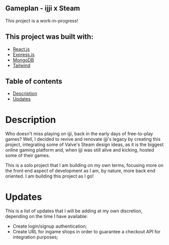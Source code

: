 ## Gameplan - ijji x Steam

This project is a work-in-progress!

## This project was built with:
- [React.js](https://react.dev/)
- [Express.js](https://expressjs.com/)
- [MongoDB](https://www.mongodb.com/)
- [Tailwind](https://tailwindcss.com/)

## Table of contents
- [Description](#description)
- [Updates](#updates)

# Description

Who doesn't miss playing on ijji, back in the early days of free-to-play games?
Well, I decided to revive and renovate ijji's legacy by creating this project, integrating some of Valve's Steam design ideas, as it is the biggest online gaming platform and, when ijji was still alive and kicking, hosted some of their games.

This is a solo project that I am building on my own terms, focusing more on the front end aspect of development as I am, by nature, more back end oriented. I am building this project as I go!


# Updates
This is a list of updates that I will be adding at my own discretion, depending on the time I have available:
- Create login/signup authentication;
- Create URL for ingame shops in order to guarantee a checkout API for integration purposes;
